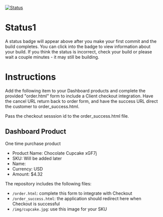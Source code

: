 [![Status](https://img.shields.io/badge/status-SUBMITTABLE%20COMMIT:%20756cce4340341e1a8a98e5fd4d0fa368d114fb4d-brightgreen.svg)](https://github.com/crowdbotics-challenges/bakery_scaffold_X1WuR98ZzMZCyoPn/commit/756cce4340341e1a8a98e5fd4d0fa368d114fb4d)



# Status1

A status badge will appear above after you make your first commit and the build completes. You can click into the badge to view information about your build. If you think the status is incorrect, check your build or please wait a couple minutes - it may still be building.

# Instructions

Add the following item to your Dashboard products and complete the provided "order.html" form to include a Client checkout integration. Have the cancel URL return back to order form, and have the success URL direct the customer to order_success.html.

Pass the checkout sesssion id to the order_success.html file.

## Dashboard Product
One time purchase product
* Product Name: Chocolate Cupcake xGF7j
* SKU: Will be added later
* Name: 
* Currency: USD
* Amount: $4.32

The repository includes the following files:
* `/order.html`: complete this form to integrate with Checkout
* `/order_success.html`: the application should redirect here when Checkout is successful
* `/img/cupcake.jpg`: use this image for your SKU

